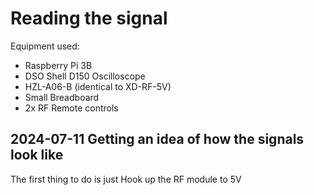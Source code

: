 # Reading the signal

Equipment used:
 - Raspberry Pi 3B
 - DSO Shell D150 Oscilloscope
 - HZL-A06-B (identical to XD-RF-5V)
 - Small Breadboard
 - 2x RF Remote controls

## 2024-07-11 Getting an idea of how the signals look like
The first thing to do is just Hook up the RF module to 5V 
